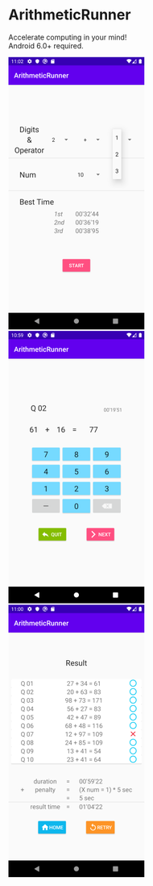 # ArithmeticRunner

Accelerate computing in your mind!  
Android 6.0+ required.

![main_screen](img/main_screen.png)
![game_screen](img/game_screen.png)
![result_screen](img/result_screen.png)
